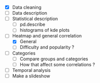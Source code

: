 - [x] Data cleaning
- [ ] Data description
- [ ] Statistical description
  - [ ] pd.describe
  - [ ] histograms of kde plots
- [ ] Heatmap and general correlation
  - [x] General
  - [ ] Difficulty and popularity ?
- [ ] Categories
  - [ ] Compare groups and categories
  - [ ] How that affect some correlations ?
- [ ] Temporal analysis
- [ ] Make a slideshow